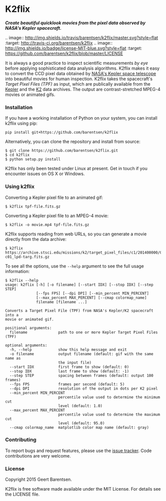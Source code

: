 # K2flix

***Create beautiful quicklook movies from the pixel data observed by NASA's Kepler spacecraft.***

.. image:: http://img.shields.io/travis/barentsen/k2flix/master.svg?style=flat
        :target: http://travis-ci.org/barentsen/k2flix
.. image:: http://img.shields.io/badge/license-MIT-blue.svg?style=flat
        :target: https://github.com/barentsen/k2flix/blob/master/LICENSE

It is always a good practice to inspect scientific measurements *by eye*
before applying sophisticated data analysis algorithms.
K2flix makes it easy to convert the CCD pixel data
obtained by [NASA's Kepler space telescope](http://kepler.nasa.gov)
into beautiful movies for human inspection.
K2flix takes the spacecraft's *Target Pixel Files (TPF)* as input,
which are publically available from the 
[Kepler](https://archive.stsci.edu/missions/kepler/target_pixel_files/)
and the [K2](https://archive.stsci.edu/missions/k2/target_pixel_files/)
data archives.
The output are contrast-stretched MPEG-4 movies or animated gifs.


### Installation
If you have a working installation of Python on your system, you can install k2flix using pip:
```
pip install git+https://github.com/barentsen/k2flix
```
Alternatively, you can clone the repository and install from source:
```
$ git clone https://github.com/barentsen/k2flix.git
$ cd k2flix
$ python setup.py install
```
K2flix has only been tested under Linux at present.  Get in touch if you encounter issues on OS X or Windows.

### Using k2flix
Converting a Kepler pixel file to an animated gif:
```
$ k2flix tpf-file.fits.gz
```

Converting a Kepler pixel file to an MPEG-4 movie:
```
$ k2flix -o movie.mp4 tpf-file.fits.gz
```

K2flix supports reading from web URLs, so you can generate a movie directly from the data archive:
```
$ k2flix https://archive.stsci.edu/missions/k2/target_pixel_files/c1/201400000/00000/ktwo201400022-c01_lpd-targ.fits.gz
```

To see all the options, use the `--help` argument to see the full usage information:
```
$ k2flix --help
usage: k2flix [-h] [-o filename] [--start IDX] [--stop IDX] [--step STEP]
              [--fps FPS] [--dpi DPI] [--min_percent MIN_PERCENT]
              [--max_percent MAX_PERCENT] [--cmap colormap_name]
              filename [filename ...]

Converts a Target Pixel File (TPF) from NASA's Kepler/K2 spacecraft into a
movie or animated gif.

positional arguments:
  filename              path to one or more Kepler Target Pixel Files (TPF)

optional arguments:
  -h, --help            show this help message and exit
  -o filename           output filename (default: gif with the same name as
                        the input file)
  --start IDX           first frame to show (default: 0)
  --stop IDX            last frame to show (default: -1)
  --step STEP           spacing between frames (default: output 100 frames)
  --fps FPS             frames per second (default: 5)
  --dpi DPI             resolution of the output in dots per K2 pixel
  --min_percent MIN_PERCENT
                        percentile value used to determine the minimum cut
                        level (default: 1.0)
  --max_percent MAX_PERCENT
                        percentile value used to determine the maximum cut
                        level (default: 95.0)
  --cmap colormap_name  matplotlib color map name (default: gray)
```

### Contributing
To report bugs and request features, please use the [issue tracker](https://github.com/barentsen/k2flix/issues). Code contributions are very welcome.

### License
Copyright 2015 Geert Barentsen.

K2flix is free software made available under the MIT License. For details see the LICENSE file.
